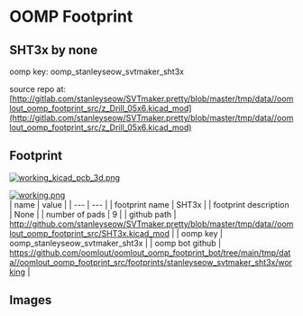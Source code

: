 # OOMP Footprint  
## SHT3x  by none  
  
oomp key: oomp_stanleyseow_svtmaker_sht3x  
  
source repo at: [http://gitlab.com/stanleyseow/SVTmaker.pretty/blob/master/tmp/data//oomlout_oomp_footprint_src/z_Drill_05x6.kicad_mod](http://gitlab.com/stanleyseow/SVTmaker.pretty/blob/master/tmp/data//oomlout_oomp_footprint_src/z_Drill_05x6.kicad_mod)  
## Footprint  
  
[![working_kicad_pcb_3d.png](working_kicad_pcb_3d_600.png)](working_kicad_pcb_3d.png)  
  
[![working.png](working_600.png)](working.png)  
| name | value | 
| --- | --- | 
| footprint name | SHT3x | 
| footprint description | None | 
| number of pads | 9 | 
| github path | http://github.com/stanleyseow/SVTmaker.pretty/blob/master/tmp/data//oomlout_oomp_footprint_src/SHT3x.kicad_mod | 
| oomp key | oomp_stanleyseow_svtmaker_sht3x | 
| oomp bot github | https://github.com/oomlout/oomlout_oomp_footprint_bot/tree/main/tmp/data//oomlout_oomp_footprint_src/footprints/stanleyseow_svtmaker_sht3x/working | 
## Images  
